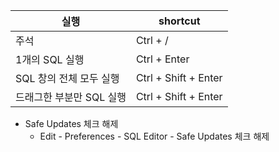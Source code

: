 | 실행 | shortcut |
| ---- | --------- |
|주석 	|		Ctrl + /|
|1개의 SQL 실행	|	Ctrl + Enter|
|SQL 창의 전체 모두 실행|	Ctrl + Shift + Enter|
|드래그한 부분만 SQL 실행 |	Ctrl + Shift + Enter|

* Safe Updates 체크 해제 
    * Edit - Preferences - SQL Editor - Safe Updates 체크 해제